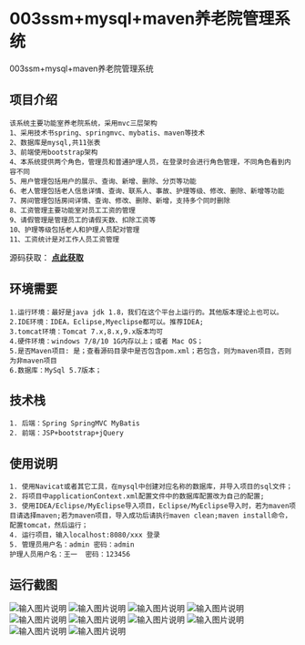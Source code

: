 #  003ssm+mysql+maven养老院管理系统
003ssm+mysql+maven养老院管理系统

## 项目介绍
````
该系统主要功能室养老院系统，采用mvc三层架构
1、采用技术书spring、springmvc、mybatis、maven等技术
2、数据库是mysql,共11张表
3、前端使用bootstrap架构
4、本系统提供两个角色，管理员和普通护理人员，在登录时会进行角色管理，不同角色看到内容不同
5、用户管理包括用户的展示、查询、新增、删除、分页等功能
6、老人管理包括老人信息详情、查询、联系人、事故、护理等级、修改、删除、新增等功能
7、房间管理包括房间详情、查询、修改、删除、新增，支持多个同时删除
8、工资管理主要功能室对员工工资的管理
9、请假管理是管理员工的请假天数、扣除工资等
10、护理等级包括老人和护理人员配对管理
11、工资统计是对工作人员工资管理
````

源码获取： [**点此获取**](http://www.shuyue.fun/index.php?type=productinfo&id=101) 

## 环境需要
````
1.运行环境：最好是java jdk 1.8，我们在这个平台上运行的。其他版本理论上也可以。
2.IDE环境：IDEA，Eclipse,Myeclipse都可以。推荐IDEA;
3.tomcat环境：Tomcat 7.x,8.x,9.x版本均可
4.硬件环境：windows 7/8/10 1G内存以上；或者 Mac OS；
5.是否Maven项目: 是；查看源码目录中是否包含pom.xml；若包含，则为maven项目，否则为非maven项目
6.数据库：MySql 5.7版本；
````

## 技术栈
````
1. 后端：Spring SpringMVC MyBatis
2. 前端：JSP+bootstrap+jQuery
````

## 使用说明
````
1. 使用Navicat或者其它工具，在mysql中创建对应名称的数据库，并导入项目的sql文件；
2. 将项目中applicationContext.xml配置文件中的数据库配置改为自己的配置;
3. 使用IDEA/Eclipse/MyEclipse导入项目，Eclipse/MyEclipse导入时，若为maven项目请选择maven;若为maven项目，导入成功后请执行maven clean;maven install命令，配置tomcat，然后运行；
4. 运行项目，输入localhost:8080/xxx 登录
5. 管理员用户名：admin 密码：admin
护理人员用户名：王一  密码：123456
````

## 运行截图
![输入图片说明](https://images.gitee.com/uploads/images/2021/0317/152422_ef0658fa_863230.png "屏幕截图.png")
![输入图片说明](https://images.gitee.com/uploads/images/2021/0317/152429_87d0f60d_863230.png "屏幕截图.png")
![输入图片说明](https://images.gitee.com/uploads/images/2021/0317/152438_21f8b569_863230.png "屏幕截图.png")
![输入图片说明](https://images.gitee.com/uploads/images/2021/0317/152446_7b823c08_863230.png "屏幕截图.png")
![输入图片说明](https://images.gitee.com/uploads/images/2021/0317/152454_075d5289_863230.png "屏幕截图.png")
![输入图片说明](https://images.gitee.com/uploads/images/2021/0317/152502_31ecdccb_863230.png "屏幕截图.png")
![输入图片说明](https://images.gitee.com/uploads/images/2021/0317/152510_2309b4d4_863230.png "屏幕截图.png")
![输入图片说明](https://images.gitee.com/uploads/images/2021/0317/152524_cbc8242f_863230.png "屏幕截图.png")
![输入图片说明](https://images.gitee.com/uploads/images/2021/0317/160948_33aded49_863230.png "屏幕截图.png")
![输入图片说明](https://images.gitee.com/uploads/images/2021/0317/161005_43fed180_863230.png "屏幕截图.png")

